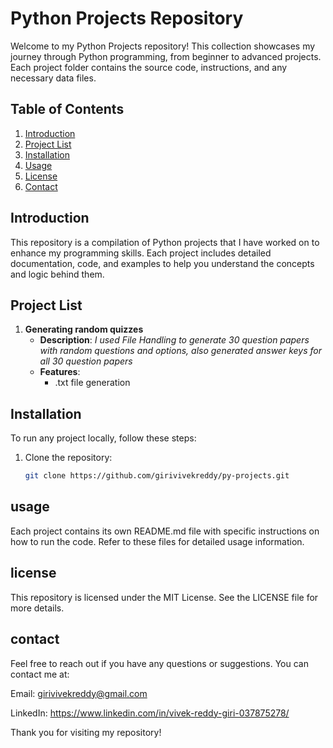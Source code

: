 # Python Projects Repository

Welcome to my Python Projects repository! This collection showcases my journey through Python programming, from beginner to advanced projects. Each project folder contains the source code, instructions, and any necessary data files.

## Table of Contents

1. [Introduction](#introduction)
2. [Project List](#project-list)
3. [Installation](#installation)
4. [Usage](#usage)
5. [License](#license)
6. [Contact](#contact)

## Introduction

This repository is a compilation of Python projects that I have worked on to enhance my programming skills. Each project includes detailed documentation, code, and examples to help you understand the concepts and logic behind them.

## Project List



1. **Generating random quizzes**
   - **Description**: *I used File Handling to generate 30 question papers with random questions and options, also generated answer keys for all 30 question papers*
   - **Features**: 
     - .txt file generation


## Installation

To run any project locally, follow these steps:

1. Clone the repository:
   ```bash
   git clone https://github.com/girivivekreddy/py-projects.git

## usage

Each project contains its own README.md file with specific instructions on how to run the code. Refer to these files for detailed usage information.

## license

This repository is licensed under the MIT License. See the LICENSE file for more details.

## contact

Feel free to reach out if you have any questions or suggestions. You can contact me at:

Email: girivivekreddy@gmail.com

LinkedIn: https://www.linkedin.com/in/vivek-reddy-giri-037875278/

Thank you for visiting my repository!

